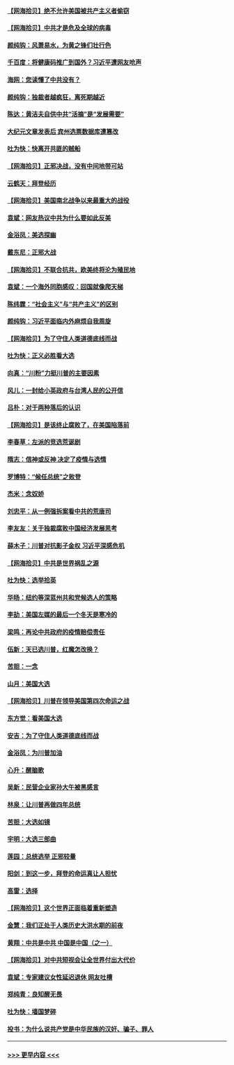 #### [【网海拾贝】绝不允许美国被共产主义者偷窃](../pages/nsc993/n12573396.md?t=11251851) 
#### [【网海拾贝】中共才是危及全球的病毒](../pages/nsc993/n12571204.md?t=11251851) 
#### [颜纯钩：风萧易水，为黄之锋们壮行色](../pages/nsc993/n12571487.md?t=11251851) 
#### [千百度：将健康码推广到国外？习近平遭网友呛声](../pages/nsc993/n12570808.md?t=11251851) 
#### [海网：您读懂了中共没有？](../pages/nsc993/n12570487.md?t=11251851) 
#### [颜纯钩：独裁者越疯狂，离死期越近](../pages/nsc993/n12569055.md?t=11251851) 
#### [陈达：黄洁夫自供中共“活摘”是“发展需要”](../pages/nsc993/n12568541.md?t=11251851) 
#### [大纪元文章发表后 宾州选票数据库遭篡改](../pages/nsc993/n12568105.md?t=11251851) 
#### [吐为快：快离开共匪的贼船](../pages/nsc993/n12568462.md?t=11251851) 
#### [【网海拾贝】正邪决战，没有中间地带可站](../pages/nsc993/n12568439.md?t=11251851) 
#### [云鹤天：拜登经历](../pages/nsc993/n12567294.md?t=11251851) 
#### [【网海拾贝】美国南北战争以来最重大的战役](../pages/nsc993/n12567247.md?t=11251851) 
#### [袁斌：网友热议中共为什么要如此反美](../pages/nsc993/n12567162.md?t=11251851) 
#### [金浴凤：美选探幽](../pages/nsc993/n12567147.md?t=11251851) 
#### [戴东尼：正邪大战](../pages/nsc993/n12567033.md?t=11251851) 
#### [【网海拾贝】不联合抗共，欧美终将沦为殖民地](../pages/nsc993/n12565068.md?t=11251851) 
#### [袁斌：一个海外同胞感叹：回国就像爬天梯](../pages/nsc993/n12564986.md?t=11251851) 
#### [陈纬霆：“社会主义”与“共产主义”的区别](../pages/nsc993/n12562417.md?t=11251851) 
#### [颜纯钩：习近平面临内外麻烦自我周旋](../pages/nsc993/n12563356.md?t=11251851) 
#### [【网海拾贝】为了守住人类道德底线而战](../pages/nsc993/n12562542.md?t=11251851) 
#### [吐为快：正义必胜看大选](../pages/nsc993/n12561967.md?t=11251851) 
#### [向真：“川粉”力挺川普的主要因素](../pages/nsc993/n12560774.md?t=11251851) 
#### [风儿：一封给小英政府与台湾人民的公开信](../pages/nsc993/n12560581.md?t=11251851) 
#### [吕朴：对于两种落后的认识](../pages/nsc993/n12560492.md?t=11251851) 
#### [【网海拾贝】是该终止腐败了，在美国陷落前](../pages/nsc993/n12559936.md?t=11251851) 
#### [李春草：左派的竞选荒诞剧](../pages/nsc993/n12558380.md?t=11251851) 
#### [隋志：信神或反神 决定了疫情与选情](../pages/nsc993/n12558255.md?t=11251851) 
#### [罗博特：“候任总统”之败登](../pages/nsc993/n12558189.md?t=11251851) 
#### [杰米：念奴娇](../pages/nsc993/n12558174.md?t=11251851) 
#### [刘忠平：从一例强拆案看中共的荒唐司](../pages/nsc993/n12558036.md?t=11251851) 
#### [李友友：关于独裁腐败中国经济发展思考](../pages/nsc993/n12558004.md?t=11251851) 
#### [薛木子：川普对抗影子金权 习近平深感危机](../pages/nsc993/n12557342.md?t=11251851) 
#### [【网海拾贝】中共是世界祸乱之源](../pages/nsc993/n12555353.md?t=11251851) 
#### [吐为快：选举拾英](../pages/nsc993/n12555041.md?t=11251851) 
#### [华旸：纽约等深蓝州共和党候选人的策略](../pages/nsc993/n12554309.md?t=11251851) 
#### [李劼：美国左媒的最后一个冬天是寒冷的](../pages/nsc993/n12552947.md?t=11251851) 
#### [梁鸣：再论中共政府的疫情赔偿责任](../pages/nsc993/n12553012.md?t=11251851) 
#### [伍新：天已选川普，红魔怎改换？](../pages/nsc993/n12552970.md?t=11251851) 
#### [苦胆：一念](../pages/nsc993/n12552957.md?t=11251851) 
#### [山月：美国大选](../pages/nsc993/n12552446.md?t=11251851) 
#### [【网海拾贝】川普在领导美国第四次命运之战](../pages/nsc993/n12551973.md?t=11251851) 
#### [东方觉：看美国大选](../pages/nsc993/n12551647.md?t=11251851) 
#### [安吉：为了守住人类道德底线而战](../pages/nsc993/n12551111.md?t=11251851) 
#### [金浴凤：为川普加油](../pages/nsc993/n12551085.md?t=11251851) 
#### [心升：醒脑歌](../pages/nsc993/n12550984.md?t=11251851) 
#### [吴新：民营企业家孙大午被黑感言](../pages/nsc993/n12550656.md?t=11251851) 
#### [林泉：让川普再做四年总统](../pages/nsc993/n12550640.md?t=11251851) 
#### [苦胆：大选如镜](../pages/nsc993/n12550630.md?t=11251851) 
#### [宇明：大选三部曲](../pages/nsc993/n12550603.md?t=11251851) 
#### [莲园：总统选举 正邪较量](../pages/nsc993/n12550594.md?t=11251851) 
#### [阳剑：到这一步，拜登的命运真让人担忧](../pages/nsc993/n12549093.md?t=11251851) 
#### [高雷：选择](../pages/nsc993/n12549087.md?t=11251851) 
#### [【网海拾贝】这个世界正面临着重新塑造](../pages/nsc993/n12548326.md?t=11251851) 
#### [金慧：我们正处于人类历史大洪水期的前夜](../pages/nsc993/n12547914.md?t=11251851) 
#### [黄翔：中共是中共 中国是中国（之一）](../pages/nsc993/n12547576.md?t=11251851) 
#### [【网海拾贝】对中共短视会让全世界付出大代价](../pages/nsc993/n12546043.md?t=11251851) 
#### [袁斌：专家建议女性延迟退休 网友吐槽](../pages/nsc993/n12545424.md?t=11251851) 
#### [郑纯青：良知醒无畏](../pages/nsc993/n12545394.md?t=11251851) 
#### [吐为快：墙国梦碎](../pages/nsc993/n12545309.md?t=11251851) 
#### [投书：为什么说共产党是中华民族的汉奸、骗子、罪人](../pages/nsc993/n12545089.md?t=11251851) 

----
#### [ >>> 更早内容 <<< ](../indexes/nsc993-earlier.md)
